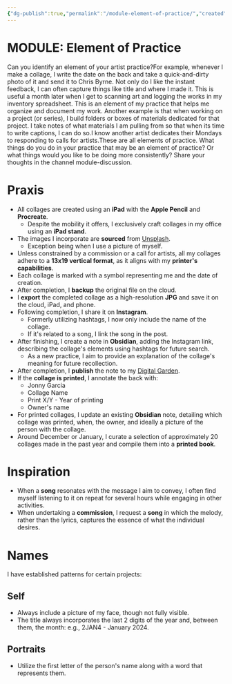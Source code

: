 ```yaml
---
{"dg-publish":true,"permalink":"/module-element-of-practice/","created":"2024-01-09T22:10:35.140-05:00","updated":"2024-01-15T13:37:08.000-05:00"}
---
```



# MODULE: Element of Practice

Can you identify an element of your artist practice?For example, whenever I make a collage, I write the date on the back and take a quick-and-dirty photo of it and send it to Chris Byrne. Not only do I like the instant feedback, I can often capture things like title and where I made it. This is useful a month later when I get to scanning art and logging the works in my inventory spreadsheet. This is an element of my practice that helps me organize and document my work. Another example is that when working on a project (or series), I build folders or boxes of materials dedicated for that project. I take notes of what materials I am pulling from so that when its time to write captions, I can do so.I know another artist dedicates their Mondays to responding to calls for artists.These are all elements of practice. What things do you do in your practice that may be an element of practice? Or what things would you like to be doing more consistently? Share your thoughts in the channel module-discussion.

# Praxis

- All collages are created using an **iPad** with the **Apple Pencil** and **Procreate**.
	- Despite the mobility it offers, I exclusively craft collages in my office using an **iPad stand**.
- The images I incorporate are **sourced** from [Unsplash](https://unsplash.com/).
	- Exception being when I use a picture of myself.
- Unless constrained by a commission or a call for artists, all my collages adhere to a **13x19 vertical format**, as it aligns with my **printer's capabilities**.
- Each collage is marked with a symbol representing me and the date of creation.
- After completion, I **backup** the original file on the cloud.
- I **export** the completed collage as a high-resolution **JPG** and save it on the cloud, iPad, and phone.
- Following completion, I share it on **Instagram**.
	- Formerly utilizing hashtags, I now only include the name of the collage.
	- If it's related to a song, I link the song in the post.
- After finishing, I create a note in **Obsidian**, adding the Instagram link, describing the collage's elements using hashtags for future search.
	- As a new practice, I aim to provide an explanation of the collage's meaning for future recollection.
- After completion, I **publish** the note to my [Digital Garden](https://jonnygarcia.netlify.app/digital-collage/).
- If the **collage is printed**, I annotate the back with:
	- Jonny Garcia
	- Collage Name
	- Print X/Y - Year of printing
	- Owner's name
- For printed collages, I update an existing **Obsidian** note, detailing which collage was printed, when, the owner, and ideally a picture of the person with the collage.
- Around December or January, I curate a selection of approximately 20 collages made in the past year and compile them into a **printed book**.

# Inspiration

- When a **song** resonates with the message I aim to convey, I often find myself listening to it on repeat for several hours while engaging in other activities.
- When undertaking a **commission**, I request a **song** in which the melody, rather than the lyrics, captures the essence of what the individual desires.

# Names

I have established patterns for certain projects:

## Self

- Always include a picture of my face, though not fully visible.
- The title always incorporates the last 2 digits of the year and, between them, the month: e.g., 2JAN4 - January 2024.

## Portraits

- Utilize the first letter of the person's name along with a word that represents them.
